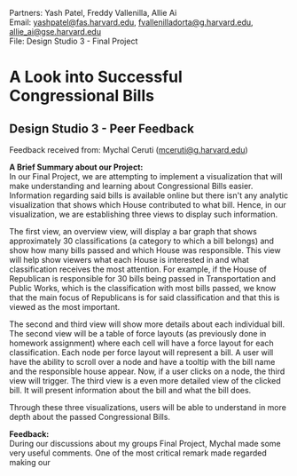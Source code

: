 Partners: Yash Patel, Freddy Vallenilla, Allie Ai <br>
Email: yashpatel@fas.harvard.edu, fvallenilladorta@g.harvard.edu, allie_ai@gse.harvard.edu <br>
File: Design Studio 3 - Final Project

A Look into Successful Congressional Bills
==========================================

Design Studio 3 - Peer Feedback
-------------------------------

Feedback received from: Mychal Ceruti (mceruti@g.harvard.edu)

<b>A Brief Summary about our Project:</b><br>
In our Final Project, we are attempting to implement a visualization that will make understanding
and learning about Congressional Bills easier. Information regarding said bills is available
online but there isn't any analytic visualization that shows which House contributed to what bill.
Hence, in our visualization, we are establishing three views to display such information. 

The first view, an overview view, will display a bar graph that shows approximately 30 classifications 
(a category to which a bill belongs) and show how many bills passed and which House was responsible.
This view will help show viewers what each House is interested in and what classification receives the
most attention. For example, if the House of Republican is responsible for 30 bills being passed in 
Transportation and Public Works, which is the classification with most bills passed, we know that the
main focus of Republicans is for said classification and that this is viewed as the most important.

The second and third view will show more details about each individual bill. The second view will be
a table of force layouts (as previously done in homework assignment) where each cell will have a force
layout for each classification. Each node per force layout will represent a bill. A user will have the ability
to scroll over a node and have a tooltip with the bill name and the responsible house appear. Now, if a user
clicks on a node, the third view will trigger. The third view is a even more detailed view of the clicked bill.
It will present information about the bill and what the bill does.

Through these three visualizations, users will be able to understand in more depth about the passed
Congressional Bills.


<b>Feedback:</b><br>
During our discussions about my groups Final Project, Mychal made some very useful comments.
One of the most critical remark made regarded making our 